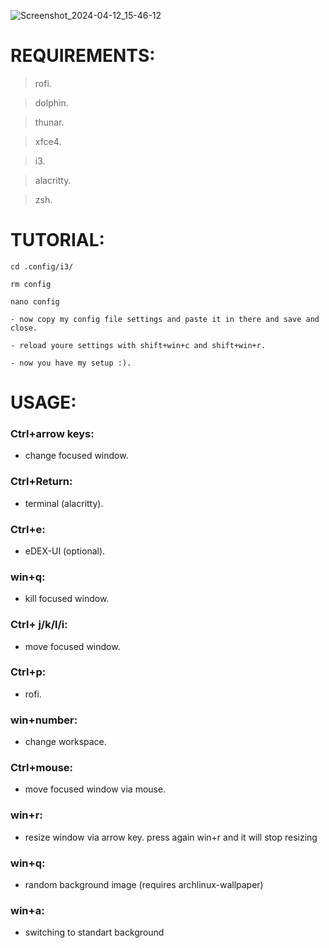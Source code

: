 
![Screenshot_2024-04-12_15-46-12](https://github.com/h435er/dotfiles-i3/assets/126166023/f1fe2702-33fc-4296-be6b-38ae63c3a5fc)

# REQUIREMENTS:
> rofi.

> dolphin.

> thunar. 

> xfce4. 

> i3. 

> alacritty. 

> zsh.


# TUTORIAL:
```
cd .config/i3/

rm config

nano config

- now copy my config file settings and paste it in there and save and close. 

- reload youre settings with shift+win+c and shift+win+r. 

- now you have my setup :).
```

# USAGE:
### Ctrl+arrow keys:  

- change focused window. 

### Ctrl+Return:  

- terminal (alacritty). 

### Ctrl+e:  

- eDEX-UI (optional). 

### win+q:  

- kill focused window. 

### Ctrl+ j/k/l/i:  

- move focused window. 

### Ctrl+p:  

- rofi. 

### win+number:  

- change workspace. 

### Ctrl+mouse:  

- move focused window via mouse. 

### win+r:  

- resize window via arrow key. press again win+r and it will stop resizing

### win+q:
- random background image (requires archlinux-wallpaper)

### win+a:
- switching to standart background



